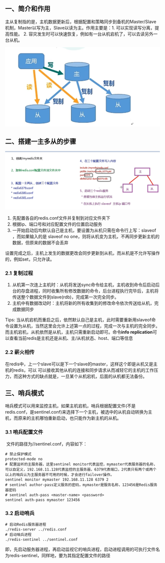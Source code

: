 ## 一、简介和作用

​	主从复制指的是，主机数据更新后，根据配置和策略同步到备机的Master/Slave机制，Master以写为主，Slave以读为主。作用主要是：1. 可以实现读写分离，提高性能。 2. 容灾发生时可以快速恢复，例如有一台从机宕机了，可以去读另外一台从机。

![1647942170295](../noteImage/1647942170295.png)

## 二、搭建一主多从的步骤

![1647948152699](../noteImage/1647948152699.png)

1.  先配置各自的redis.conf文件并复制到对应文件夹下
2.  根据ip、端口号和对应配置文件的位置启动服务
3.  一开始启动后均默认自己是主机，要设置为从机只需在命令行上写：slaveof  <host><port>，而如果输入的是 slaveof no one，则将从机变为主机，不再同步更新主机的数据，但原来的数据不会丢弃

设置完成之后，主机上发生的数据更改会同步更新到从机，而从机是不允许写操作的，例如set，只允许读。

### 2.1 复制过程

1.  从机第一次连上主机时：从机将发送sync命令给主机，主机收到命令后启动后台的存盘进程，同时收集所有修改数据的命令，后台进程执行完毕后，主机将传送整个数据文件到slave(rdb)，完成第一次完全同步。
2.  主机中有数据改动时：主机将新的所有收集到的修改命令依次传送给从机，完成数据同步

Tips: 当从机宕机而重启之后，依然默认自己是主机，此时需要重新用slaveof命令设置为从机，当然这里会允许上述第一点的过程，完成一次与主机的完全同步。而主机宕机，从机依然是从机，主机只需重新启动即可。命令**info replication**可以查看当前redis是主机还是从机、主/从机状态、host、端口等信息

### 2.2 薪火相传

​	在redis中，上一个slave可以是下一个slave的master，这样这个即是从机又是主机的redis，可以 可以接收其他从机的连接和同步请求从而减轻它的主机的工作压力，而这种方式的缺点就是，一旦某个从机宕机，后面的从机都无法备份。 

## 三、哨兵模式

​	哨兵模式可以用来监控主机，如果主机宕机，哨兵根据配置文件(不是redis.conf，是sentinel.conf)来选择下一个主机，被选中的从机自动转换为主机，而原来的主机哪怕重新启动，也只能作为新主机的从机。

### 3.1 哨兵配置文件

​	文件的路径为/<userpath>/sentinel.conf，内容如下：

```
# 禁止保护模式
protected-mode no
# 配置监听的主服务器，这里sentinel monitor代表监控，mymaster代表服务器的名称，可以自定义，192.168.11.128代表监控的主服务器，6379代表端口，2代表只有两个或两个以上的哨兵认为主服务器不可用的时候，才会进行failover操作。
sentinel monitor mymaster 192.168.11.128 6379 2
# sentinel author-pass定义服务的密码，mymaster是服务名称，123456是Redis服务器密码
# sentinel auth-pass <master-name> <password>
sentinel auth-pass mymaster 123456
```

### 3.2 启动哨兵

```
# 启动Redis服务器进程
./redis-server ../redis.conf
# 启动哨兵进程
./redis-sentinel ../sentinel.conf 
```

即，先启动服务器进程，再启动监视它的哨兵进程，启动进程调用的可执行文件名为redis-sentinel，同样地，要为其指定配置文件的路径